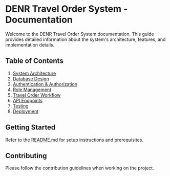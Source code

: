 # DENR Travel Order System - Documentation

Welcome to the DENR Travel Order System documentation. This guide provides detailed information about the system's architecture, features, and implementation details.

## Table of Contents

1. [System Architecture](architecture.md)
2. [Database Design](database.md)
3. [Authentication & Authorization](authentication.md)
4. [Role Management](role-management.md)
5. [Travel Order Workflow](workflow.md)
6. [API Endpoints](api.md)
7. [Testing](testing.md)
8. [Deployment](deployment.md)

## Getting Started

Refer to the [README.md](../README.md) for setup instructions and prerequisites.

## Contributing

Please follow the contribution guidelines when working on the project.
